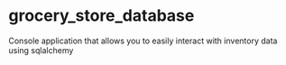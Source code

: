 # grocery_store_database
Console application that allows you to easily interact with inventory data using sqlalchemy
